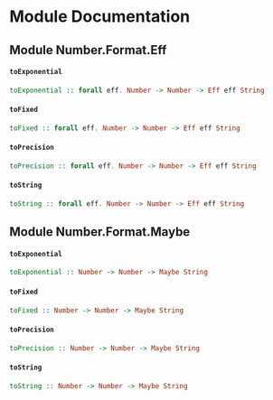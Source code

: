 # Module Documentation

## Module Number.Format.Eff

#### `toExponential`

``` purescript
toExponential :: forall eff. Number -> Number -> Eff eff String
```


#### `toFixed`

``` purescript
toFixed :: forall eff. Number -> Number -> Eff eff String
```


#### `toPrecision`

``` purescript
toPrecision :: forall eff. Number -> Number -> Eff eff String
```


#### `toString`

``` purescript
toString :: forall eff. Number -> Number -> Eff eff String
```



## Module Number.Format.Maybe

#### `toExponential`

``` purescript
toExponential :: Number -> Number -> Maybe String
```


#### `toFixed`

``` purescript
toFixed :: Number -> Number -> Maybe String
```


#### `toPrecision`

``` purescript
toPrecision :: Number -> Number -> Maybe String
```


#### `toString`

``` purescript
toString :: Number -> Number -> Maybe String
```